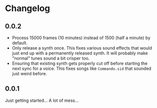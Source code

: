 # Changelog

## 0.0.2
* Process 15000 frames (10 minutes) instead of 1500 (half a minute) by default.
* Only release a synth once. This fixes various sound effects that would just end up with a
  permanently released synth. It will probably make "normal" tunes sound a bit crisper too.
* Ensuring that existing synth gets properly cut off before starting the next sync for a voice.
  This fixes songs like `Commando.sid` that sounded just weird before.

## 0.0.1
Just getting started... A lot of mess...